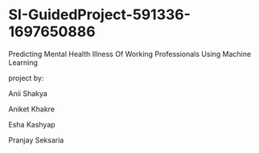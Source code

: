 # SI-GuidedProject-591336-1697650886

Predicting Mental Health Illness Of Working Professionals Using Machine Learning

project by:

Anii Shakya

Aniket Khakre

Esha Kashyap

Pranjay Seksaria
